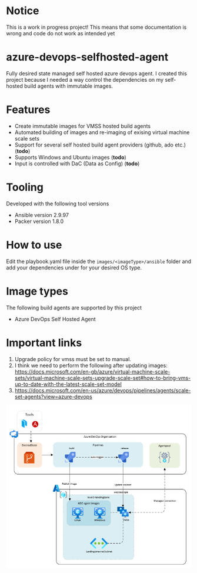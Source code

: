# Notice

This is a work in progress project! This means that some documentation is wrong and code do not work as intended yet

# azure-devops-selfhosted-agent
Fully desired state managed self hosted azure devops agent.
I created this project because I needed a way control the dependencies on my self-hosted build agents with immutable images.

# Features

* Create immutable images for VMSS hosted build agents
* Automated building of images and re-imaging of exising virtual machine scale sets
* Support for several self hosted build agent providers (github, ado etc.) (**todo**)
* Supports Windows and Ubuntu images (**todo**)
* Input is controlled with DaC (Data as Config) (**todo**)

# Tooling

Developed with the following tool versions

* Ansible version 2.9.97
* Packer version 1.8.0

# How to use

Edit the playbook.yaml file inside the `images/<imageType>/ansible` folder and add your dependencies under for your desired OS type.

# Image types

The following build agents are supported by this project

* Azure DevOps Self Hosted Agent

# Important links

1. Upgrade policy for vmss must be set to manual.
2. I think we need to perform the following after updating images: https://docs.microsoft.com/en-gb/azure/virtual-machine-scale-sets/virtual-machine-scale-sets-upgrade-scale-set#how-to-bring-vms-up-to-date-with-the-latest-scale-set-model
3. https://docs.microsoft.com/en-us/azure/devops/pipelines/agents/scale-set-agents?view=azure-devops

![alt text](docs/images/overview.png "Title")
